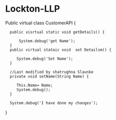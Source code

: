 # Lockton-LLP

Public virtual class CustomerAPI  {

      public visrtual static void getDetails() {
         
          System.debug('get Name');
      }
      public virtual stataic void  set Detailsm() {
      
         System.debug('Set Name');
      }
      
      //Last modified by shatrughna Slaunke
      private void setName(String Name) {
         
         This.Name= Name;
         System.debug();
      }
      
      System.debug('I have done my changes');
}


